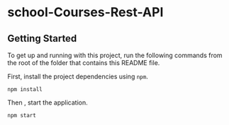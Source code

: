 # school-Courses-Rest-API
## Getting Started
To get up and running with this project, run the following commands from the root of the folder that contains this README file.

First, install the project dependencies using `npm`.

```
npm install
```
Then , start the application.

```
npm start
```
